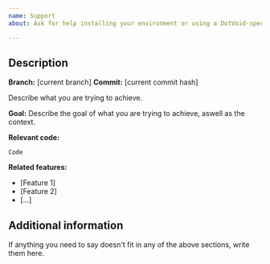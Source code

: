 ```yaml
---
name: Support
about: Ask for help installing your environment or using a DotVoid-specific feature

---
```


## Description

**Branch:** [current branch]
**Commit:** [current commit hash]

Describe what you are trying to achieve.

**Goal:** Describe the goal of what you are trying to achieve, aswell as the context.

**Relevant code:**

```
Code
```

**Related features:**  
 
* [Feature 1]
* [Feature 2]
* [...]

## Additional information

If anything you need to say doesn't fit in any of the above sections, write them here.